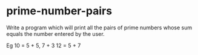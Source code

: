 # prime-number-pairs

Write a program which will print all the pairs of prime numbers whose sum equals the number entered by the user. 

Eg 
10 = 5 + 5, 7 + 3
12 = 5 + 7
